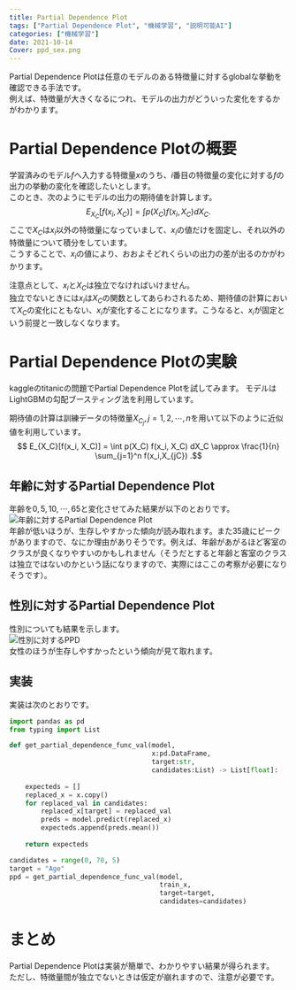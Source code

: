 ```yaml
---
title: Partial Dependence Plot
tags: ["Partial Dependence Plot", "機械学習", "説明可能AI"]
categories: ["機械学習"]
date: 2021-10-14
Cover: ppd_sex.png
---
```

Partial Dependence Plotは任意のモデルのある特徴量に対するglobalな挙動を確認できる手法です。  
例えば、特徴量が大きくなるにつれ、モデルの出力がどういった変化をするかがわかります。

# Partial Dependence Plotの概要
学習済みのモデル$f$へ入力する特徴量$x$のうち、$i$番目の特徴量の変化に対する$f$の出力の挙動の変化を確認したいとします。  
このとき、次のようにモデルの出力の期待値を計算します。
$$ E_{X_C}[f(x_i, X_C)] = \int p(X_C) f(x_i, X_C) dX_C .$$ 
ここで$X_C$は$x_i$以外の特徴量になっていまして、$x_i$の値だけを固定し、それ以外の特徴量について積分をしています。  
こうすることで、$x_i$の値により、おおよそどれくらいの出力の差が出るのかがわかります。

注意点として、$x_i$と$X_C$は独立でなければいけません。  
独立でないときには$x_i$は$X_C$の関数としてあらわされるため、期待値の計算において$X_C$の変化にともない、$x_i$が変化することになります。こうなると、$x_i$が固定という前提と一致しなくなります。

# Partial Dependence Plotの実験
kaggleのtitanicの問題でPartial Dependence Plotを試してみます。
モデルはLightGBMの勾配ブースティング法を利用しています。

期待値の計算は訓練データの特徴量$X_{C_{j}},j=1,2,\cdots,n$を用いて以下のように近似値を利用しています。
$$ E_{X_C}[f(x_i, X_C)] = \int p(X_C) f(x_i, X_C) dX_C \approx \frac{1}{n} \sum_{j=1}^n f(x_i,X_{jC}) .$$ 


## 年齢に対するPartial Dependence Plot
年齢を$0,5,10,\cdots,65$と変化させてみた結果が以下のとおりです。  
![年齢に対するPartial Dependence Plot](ppd_age.png)  
年齢が低いほうが、生存しやすかった傾向が読み取れます。また35歳にピークがありますので、なにか理由がありそうです。例えば、年齢があがるほど客室のクラスが良くなりやすいのかもしれません（そうだとすると年齢と客室のクラスは独立ではないのかという話になりますので、実際にはここの考察が必要になりそうです）。

## 性別に対するPartial Dependence Plot
性別についても結果を示します。  
![性別に対するPPD](ppd_sex.png)  
女性のほうが生存しやすかったという傾向が見て取れます。

## 実装
実装は次のとおりです。
```python
import pandas as pd
from typing import List

def get_partial_dependence_func_val(model, 
                                    x:pd.DataFrame,
                                    target:str,
                                    candidates:List) -> List[float]:
    
    expecteds = []
    replaced_x = x.copy()
    for replaced_val in candidates:
        replaced_x[target] = replaced_val
        preds = model.predict(replaced_x)
        expecteds.append(preds.mean())
        
    return expecteds

candidates = range(0, 70, 5)
target = "Age"
ppd = get_partial_dependence_func_val(model, 
                                      train_x,
                                      target=target,
                                      candidates=candidates)

```

# まとめ
Partial Dependence Plotは実装が簡単で、わかりやすい結果が得られます。  
ただし、特徴量間が独立でないときは仮定が崩れますので、注意が必要です。
